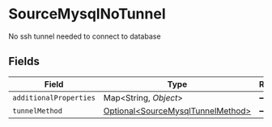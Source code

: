 # SourceMysqlNoTunnel

No ssh tunnel needed to connect to database


## Fields

| Field                                                                                | Type                                                                                 | Required                                                                             | Description                                                                          |
| ------------------------------------------------------------------------------------ | ------------------------------------------------------------------------------------ | ------------------------------------------------------------------------------------ | ------------------------------------------------------------------------------------ |
| `additionalProperties`                                                               | Map\<String, *Object*>                                                               | :heavy_minus_sign:                                                                   | N/A                                                                                  |
| `tunnelMethod`                                                                       | [Optional\<SourceMysqlTunnelMethod>](../../models/shared/SourceMysqlTunnelMethod.md) | :heavy_minus_sign:                                                                   | N/A                                                                                  |